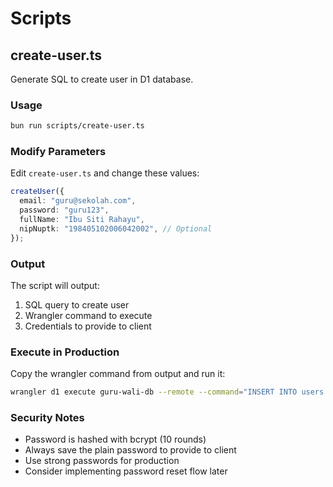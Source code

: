 # Scripts

## create-user.ts

Generate SQL to create user in D1 database.

### Usage

```bash
bun run scripts/create-user.ts
```

### Modify Parameters

Edit `create-user.ts` and change these values:

```typescript
createUser({
  email: "guru@sekolah.com",
  password: "guru123",
  fullName: "Ibu Siti Rahayu",
  nipNuptk: "198405102006042002", // Optional
});
```

### Output

The script will output:
1. SQL query to create user
2. Wrangler command to execute
3. Credentials to provide to client

### Execute in Production

Copy the wrangler command from output and run it:

```bash
wrangler d1 execute guru-wali-db --remote --command="INSERT INTO users..."
```

### Security Notes

- Password is hashed with bcrypt (10 rounds)
- Always save the plain password to provide to client
- Use strong passwords for production
- Consider implementing password reset flow later

